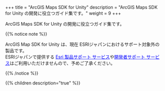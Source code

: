 +++
title = "ArcGIS Maps SDK for Unity"
description = "ArcGIS Maps SDK for Unity の開発に役立つガイド集です。"
weight = 9
+++

ArcGIS Maps SDK for Unity の開発に役立つガイド集です。

{{% notice note %}}

ArcGIS Map SDK for Unity は、現在 ESRIジャパンにおけるサポート対象外の製品です。</br>
ESRIジャパンで提供する <a href="https://www.esrij.com/services/maintenance/" style="color:#0000ff;">Esri 製品サポート サービス</a>や<a href="https://www.esrij.com/services/dev-support/" style="color:#0000ff;">開発者サポート サービス</a>はご利用いただけませんので、予めご了承ください。

{{% /notice %}}

{{% children description="true"   %}}